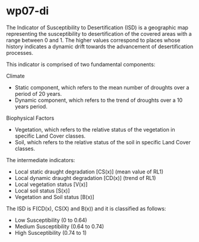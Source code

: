 # wp07-di

The Indicator of Susceptibility to Desertification (ISD) is a geographic map
representing the susceptibility to desertification of the covered areas with a range
between 0 and 1. The higher values correspond to places whose history indicates a
dynamic drift towards the advancement of desertification processes.

This indicator is comprised of two fundamental components:

Climate
- Static component, which refers to the mean number of droughts over a period of 20 years.
- Dynamic component, which refers to the trend of droughts over a 10
years period.

Biophysical Factors
- Vegetation, which refers to the relative status of the vegetation in specific Land Cover classes.
- Soil, which refers to the relative status of the soil in specific Land Cover classes.

The intermediate indicators: 
-  Local static draught degradation [CS(x)] (mean value of RL1)
-  Local dynamic draught degradation [CD(x)] (trend of RL1)
-  Local vegetation status [V(x)]
-  Local soil status [S(x)]
-  Vegetation and Soil status [B(x)]

The ISD is F(CD(x), CS(X) and B(x)) and it is classified as follows:
-  Low Susceptibility (0 to 0.64)
-  Medium Susceptibility (0.64 to 0.74)
-  High Susceptibility (0.74 to 1)



